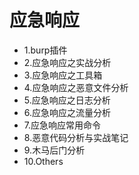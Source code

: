 # 应急响应
- 1.burp插件
- 2.应急响应之实战分析
- 3.应急响应之工具箱
- 4.应急响应之恶意文件分析
- 5.应急响应之日志分析
- 6.应急响应之流量分析
- 7.应急响应常用命令
- 8.恶意代码分析与实战笔记
- 9.木马后门分析
- 10.Others

